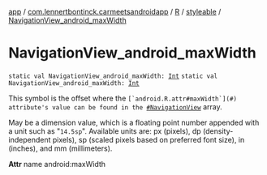 [app](../../../index.md) / [com.lennertbontinck.carmeetsandroidapp](../../index.md) / [R](../index.md) / [styleable](index.md) / [NavigationView_android_maxWidth](./-navigation-view_android_max-width.md)

# NavigationView_android_maxWidth

`static val NavigationView_android_maxWidth: `[`Int`](https://kotlinlang.org/api/latest/jvm/stdlib/kotlin/-int/index.html)
`static val NavigationView_android_maxWidth: `[`Int`](https://kotlinlang.org/api/latest/jvm/stdlib/kotlin/-int/index.html)

This symbol is the offset where the ``[`android.R.attr#maxWidth`](#) attribute's value can be found in the ``[`#NavigationView`](-navigation-view.md) array.

May be a dimension value, which is a floating point number appended with a unit such as "`14.5sp`". Available units are: px (pixels), dp (density-independent pixels), sp (scaled pixels based on preferred font size), in (inches), and mm (millimeters).

**Attr**
name android:maxWidth


